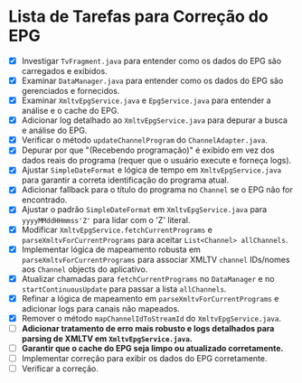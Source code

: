 # Lista de Tarefas para Correção do EPG

- [x] Investigar `TvFragment.java` para entender como os dados do EPG são carregados e exibidos.
- [x] Examinar `DataManager.java` para entender como os dados do EPG são gerenciados e fornecidos.
- [x] Examinar `XmltvEpgService.java` e `EpgService.java` para entender a análise e o cache do EPG.
- [x] Adicionar log detalhado ao `XmltvEpgService.java` para depurar a busca e análise do EPG.
- [x] Verificar o método `updateChannelProgram` do `ChannelAdapter.java`.
- [x] Depurar por que "(Recebendo programação)" é exibido em vez dos dados reais do programa (requer que o usuário execute e forneça logs).
- [x] Ajustar `SimpleDateFormat` e lógica de tempo em `XmltvEpgService.java` para garantir a correta identificação do programa atual.
- [x] Adicionar fallback para o título do programa no `Channel` se o EPG não for encontrado.
- [x] Ajustar o padrão `SimpleDateFormat` em `XmltvEpgService.java` para `yyyyMMddHHmmss'Z'` para lidar com o 'Z' literal.
- [x] Modificar `XmltvEpgService.fetchCurrentPrograms` e `parseXmltvForCurrentPrograms` para aceitar `List<Channel> allChannels`.
- [x] Implementar lógica de mapeamento robusta em `parseXmltvForCurrentPrograms` para associar XMLTV `channel` IDs/nomes aos `Channel` objects do aplicativo.
- [x] Atualizar chamadas para `fetchCurrentPrograms` no `DataManager` e no `startContinuousUpdate` para passar a lista `allChannels`.
- [x] Refinar a lógica de mapeamento em `parseXmltvForCurrentPrograms` e adicionar logs para canais não mapeados.
- [x] Remover o método `mapChannelIdToStreamId` do `XmltvEpgService.java`.
- [ ] **Adicionar tratamento de erro mais robusto e logs detalhados para parsing de XMLTV em `XmltvEpgService.java`.**
- [ ] **Garantir que o cache do EPG seja limpo ou atualizado corretamente.**
- [ ] Implementar correção para exibir os dados do EPG corretamente.
- [ ] Verificar a correção.
